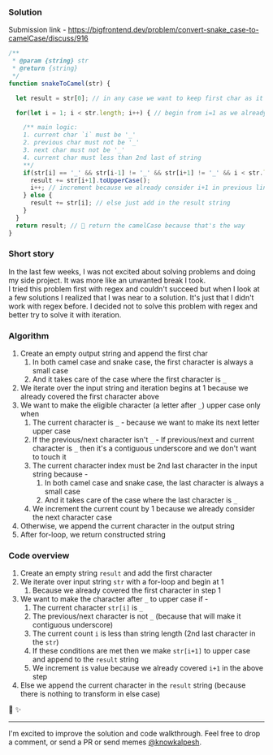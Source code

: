 ### Solution

Submission link - https://bigfrontend.dev/problem/convert-snake_case-to-camelCase/discuss/916

```js
/**
 * @param {string} str
 * @return {string}
 */
function snakeToCamel(str) {

  let result = str[0]; // in any case we want to keep first char as it is

  for(let i = 1; i < str.length; i++) { // begin from i=1 as we already have 0th index char

    /** main logic:
    1. current char `i` must be '_'
    2. previous char must not be '_'
    3. next char must not be '_'
    4. current char must less than 2nd last of string
    **/
    if(str[i] == '_' && str[i-1] != '_' && str[i+1] != '_' && i < str.length - 1) {
      result += str[i+1].toUpperCase();
      i++; // increment because we already consider i+1 in previous line.
    } else {
      result += str[i]; // else just add in the result string
    }
  }
  return result; // 🍻 return the camelCase because that's the way
}
```

### Short story
In the last few weeks, I was not excited about solving problems and doing my side project. It was more like an unwanted break I took. <br />
I tried this problem first with regex and couldn't succeed but when I look at a few solutions I realized that I was near to a solution. 
It's just that I didn't work with regex before. I decided not to solve this problem with regex and better try to solve it with iteration.


### Algorithm
1. Create an empty output string and append the first char
    1. In both camel case and snake case, the first character is always a small case
    1. And it takes care of the case where the first character is `_`
1. We iterate over the input string and iteration begins at 1 because we already covered the first character above
1. We want to make the eligible character (a letter after `_`) upper case only when
    1. The current character is `_` - because we want to make its next letter upper case
    1. If the previous/next character isn't `_` - If previous/next and current character is `_` then it's a contiguous underscore and we don't want to touch it
    1. The current character index must be 2nd last character in the input string because -
        1. In both camel case and snake case, the last character is always a small case
        1. And it takes care of the case where the last character is `_`
    1. We increment the current count by 1 because we already consider the next character case
1. Otherwise, we append the current character in the output string
1. After for-loop, we return constructed string


### Code overview
1. Create an empty string `result` and add the first character
1. We iterate over input string `str` with a for-loop and begin at 1
    1. Because we already covered the first character in step 1
1. We want to make the character after `_` to upper case if - 
    1. The current character `str[i]` is `_`
    1. The previous/next character is not `_` (because that will make it contiguous underscore)
    1. The current count `i` is less than string length (2nd last character in the `str`)
    1. If these conditions are met then we make `str[i+1]` to upper case and append to the `result` string
    1. We increment `i`s value because we already covered `i+1` in the above step
1. Else we append the current character in the `result` string (because there is nothing to transform in else case)

🌻 ✨

---

I'm excited to improve the solution and code walkthrough. Feel free to drop a comment, or send a PR or send memes [@knowkalpesh](https://twitter.com/knowkalpesh).
